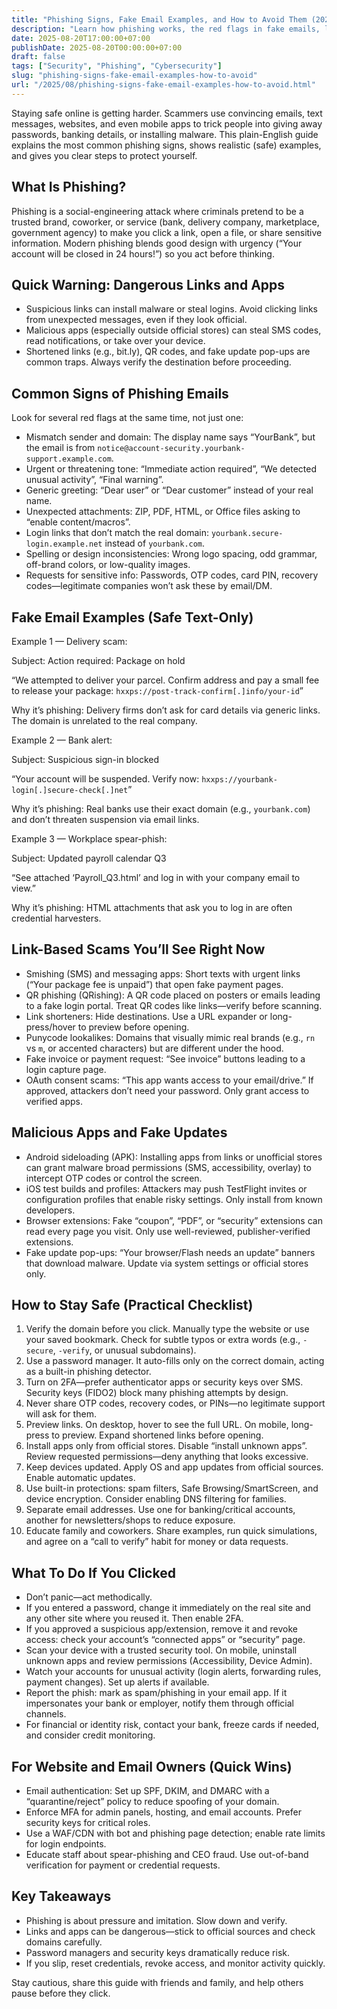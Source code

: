 ```yaml
---
title: "Phishing Signs, Fake Email Examples, and How to Avoid Them (2025 Guide)"
description: "Learn how phishing works, the red flags in fake emails, links, and malicious apps, plus step-by-step ways to stay safe and what to do if you clicked."
date: 2025-08-20T17:00:00+07:00
publishDate: 2025-08-20T00:00:00+07:00
draft: false
tags: ["Security", "Phishing", "Cybersecurity"]
slug: "phishing-signs-fake-email-examples-how-to-avoid"
url: "/2025/08/phishing-signs-fake-email-examples-how-to-avoid.html"
---
```


Staying safe online is getting harder. Scammers use convincing emails, text messages, websites, and even mobile apps to trick people into giving away passwords, banking details, or installing malware. This plain-English guide explains the most common phishing signs, shows realistic (safe) examples, and gives you clear steps to protect yourself.

## What Is Phishing?

Phishing is a social-engineering attack where criminals pretend to be a trusted brand, coworker, or service (bank, delivery company, marketplace, government agency) to make you click a link, open a file, or share sensitive information. Modern phishing blends good design with urgency (“Your account will be closed in 24 hours!”) so you act before thinking.

## Quick Warning: Dangerous Links and Apps

- Suspicious links can install malware or steal logins. Avoid clicking links from unexpected messages, even if they look official.
- Malicious apps (especially outside official stores) can steal SMS codes, read notifications, or take over your device.
- Shortened links (e.g., bit.ly), QR codes, and fake update pop-ups are common traps. Always verify the destination before proceeding.

## Common Signs of Phishing Emails

Look for several red flags at the same time, not just one:

- Mismatch sender and domain: The display name says “YourBank”, but the email is from `notice@account-security.yourbank-support.example.com`.
- Urgent or threatening tone: “Immediate action required”, “We detected unusual activity”, “Final warning”.
- Generic greeting: “Dear user” or “Dear customer” instead of your real name.
- Unexpected attachments: ZIP, PDF, HTML, or Office files asking to “enable content/macros”.
- Login links that don’t match the real domain: `yourbank.secure-login.example.net` instead of `yourbank.com`.
- Spelling or design inconsistencies: Wrong logo spacing, odd grammar, off-brand colors, or low-quality images.
- Requests for sensitive info: Passwords, OTP codes, card PIN, recovery codes—legitimate companies won’t ask these by email/DM.

## Fake Email Examples (Safe Text-Only)

Example 1 — Delivery scam:

Subject: Action required: Package on hold

“We attempted to deliver your parcel. Confirm address and pay a small fee to release your package: `hxxps://post-track-confirm[.]info/your-id`”

Why it’s phishing: Delivery firms don’t ask for card details via generic links. The domain is unrelated to the real company.

Example 2 — Bank alert:

Subject: Suspicious sign-in blocked

“Your account will be suspended. Verify now: `hxxps://yourbank-login[.]secure-check[.]net`”

Why it’s phishing: Real banks use their exact domain (e.g., `yourbank.com`) and don’t threaten suspension via email links.

Example 3 — Workplace spear-phish:

Subject: Updated payroll calendar Q3

“See attached ‘Payroll_Q3.html’ and log in with your company email to view.”

Why it’s phishing: HTML attachments that ask you to log in are often credential harvesters.

## Link-Based Scams You’ll See Right Now

- Smishing (SMS) and messaging apps: Short texts with urgent links (“Your package fee is unpaid”) that open fake payment pages.
- QR phishing (QRishing): A QR code placed on posters or emails leading to a fake login portal. Treat QR codes like links—verify before scanning.
- Link shorteners: Hide destinations. Use a URL expander or long-press/hover to preview before opening.
- Punycode lookalikes: Domains that visually mimic real brands (e.g., `rn` vs `m`, or accented characters) but are different under the hood.
- Fake invoice or payment request: “See invoice” buttons leading to a login capture page.
- OAuth consent scams: “This app wants access to your email/drive.” If approved, attackers don’t need your password. Only grant access to verified apps.

## Malicious Apps and Fake Updates

- Android sideloading (APK): Installing apps from links or unofficial stores can grant malware broad permissions (SMS, accessibility, overlay) to intercept OTP codes or control the screen.
- iOS test builds and profiles: Attackers may push TestFlight invites or configuration profiles that enable risky settings. Only install from known developers.
- Browser extensions: Fake “coupon”, “PDF”, or “security” extensions can read every page you visit. Only use well-reviewed, publisher-verified extensions.
- Fake update pop-ups: “Your browser/Flash needs an update” banners that download malware. Update via system settings or official stores only.

## How to Stay Safe (Practical Checklist)

1) Verify the domain before you click. Manually type the website or use your saved bookmark. Check for subtle typos or extra words (e.g., `-secure`, `-verify`, or unusual subdomains).
2) Use a password manager. It auto-fills only on the correct domain, acting as a built-in phishing detector.
3) Turn on 2FA—prefer authenticator apps or security keys over SMS. Security keys (FIDO2) block many phishing attempts by design.
4) Never share OTP codes, recovery codes, or PINs—no legitimate support will ask for them.
5) Preview links. On desktop, hover to see the full URL. On mobile, long-press to preview. Expand shortened links before opening.
6) Install apps only from official stores. Disable “install unknown apps”. Review requested permissions—deny anything that looks excessive.
7) Keep devices updated. Apply OS and app updates from official sources. Enable automatic updates.
8) Use built-in protections: spam filters, Safe Browsing/SmartScreen, and device encryption. Consider enabling DNS filtering for families.
9) Separate email addresses. Use one for banking/critical accounts, another for newsletters/shops to reduce exposure.
10) Educate family and coworkers. Share examples, run quick simulations, and agree on a “call to verify” habit for money or data requests.

## What To Do If You Clicked

- Don’t panic—act methodically.
- If you entered a password, change it immediately on the real site and any other site where you reused it. Then enable 2FA.
- If you approved a suspicious app/extension, remove it and revoke access: check your account’s “connected apps” or “security” page.
- Scan your device with a trusted security tool. On mobile, uninstall unknown apps and review permissions (Accessibility, Device Admin).
- Watch your accounts for unusual activity (login alerts, forwarding rules, payment changes). Set up alerts if available.
- Report the phish: mark as spam/phishing in your email app. If it impersonates your bank or employer, notify them through official channels.
- For financial or identity risk, contact your bank, freeze cards if needed, and consider credit monitoring.

## For Website and Email Owners (Quick Wins)

- Email authentication: Set up SPF, DKIM, and DMARC with a “quarantine/reject” policy to reduce spoofing of your domain.
- Enforce MFA for admin panels, hosting, and email accounts. Prefer security keys for critical roles.
- Use a WAF/CDN with bot and phishing page detection; enable rate limits for login endpoints.
- Educate staff about spear-phishing and CEO fraud. Use out-of-band verification for payment or credential requests.

## Key Takeaways

- Phishing is about pressure and imitation. Slow down and verify.
- Links and apps can be dangerous—stick to official sources and check domains carefully.
- Password managers and security keys dramatically reduce risk.
- If you slip, reset credentials, revoke access, and monitor activity quickly.

Stay cautious, share this guide with friends and family, and help others pause before they click.
